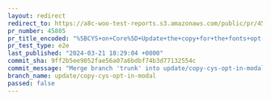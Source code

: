 ```yaml
---
layout: redirect
redirect_to: https://a8c-woo-test-reports.s3.amazonaws.com/public/pr/45805/e2e/index.html
pr_number: 45805
pr_title_encoded: "%5BCYS+on+Core%5D+Update+the+copy+for+the+fonts+opt-in+modal"
pr_test_type: e2e
last_published: "2024-03-21 18:29:04 +0000"
commit_sha: 9ff2b5ee9052fae56a07a6bdbf74b3d77132554c
commit_message: "Merge branch 'trunk' into update/copy-cys-opt-in-modal"
branch_name: update/copy-cys-opt-in-modal
passed: false
---
```

